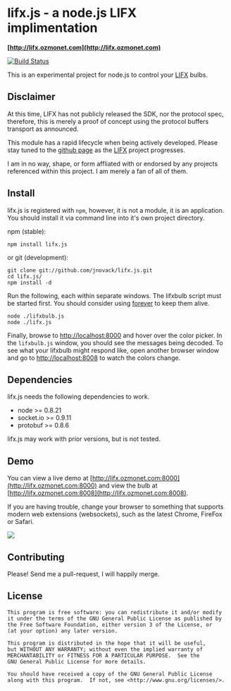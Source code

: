 lifx.js - a node.js LIFX implimentation
=======================================

**[http://lifx.ozmonet.com](http://lifx.ozmonet.com)**

[![Build Status](https://travis-ci.org/jnovack/lifx.js.png?branch=master)](https://travis-ci.org/jnovack/lifx.js)


This is an experimental project for node.js to control your [LIFX](http://lifx.co) bulbs.

## Disclaimer

At this time, LIFX has not publicly released the SDK, nor the protocol spec,
therefore, this is merely a proof of concept using the protocol buffers transport
as announced.

This module has a rapid lifecycle when being actively developed.  Please stay
tuned to the [github page](http://github.com/jnovack/lifx.js) as the [LIFX](http://lifx.co) project
progresses.

I am in no way, shape, or form affliated with or endorsed by any projects
referenced within this project. I am merely a fan of all of them.

## Install

lifx.js is registered with `npm`, however, it is not a module, it is an application.
You should install it via command line into it's own project directory.

npm (stable):

    npm install lifx.js

or git (development):

    git clone git://github.com/jnovack/lifx.js.git
    cd lifx.js/
    npm install -d

Run the following, each within separate windows. The lifxbulb script must be started
first. You should consider using [forever](https://npmjs.org/package/forever) to keep them alive.

    node ./lifxbulb.js
    node ./lifx.js

Finally, browse to [http://localhost:8000](http://localhost:8000) and hover over the color picker. In
the `lifxbulb.js` window, you should see the messages being decoded. To see what
your lifxbulb might respond like, open another browser window and go to
[http://localhost:8008](http://localhost:8008) to watch the colors change.

## Dependencies

lifx.js needs the following dependencies to work.

  * node >= 0.8.21
  * socket.io >= 0.9.11
  * protobuf >= 0.8.6

lifx.js may work with prior versions, but is not tested.

## Demo

You can view a live demo at [http://lifx.ozmonet.com:8000](http://lifx.ozmonet.com:8000) and view the bulb
at [http://lifx.ozmonet.com:8008](http://lifx.ozmonet.com:8008).

If you are having trouble, change your browser to something that supports modern
web extensions (websockets), such as the latest Chrome, FireFox or Safari.

<img src="https://github.com/jnovack/lifx.js/blob/master/www/screenshot.png?raw=true">

## Contributing

Please! Send me a pull-request, I will happily merge.

## License

    This program is free software: you can redistribute it and/or modify
    it under the terms of the GNU General Public License as published by
    the Free Software Foundation, either version 3 of the License, or
    (at your option) any later version.
    
    This program is distributed in the hope that it will be useful,
    but WITHOUT ANY WARRANTY; without even the implied warranty of
    MERCHANTABILITY or FITNESS FOR A PARTICULAR PURPOSE.  See the
    GNU General Public License for more details.
    
    You should have received a copy of the GNU General Public License
    along with this program.  If not, see <http://www.gnu.org/licenses/>.

